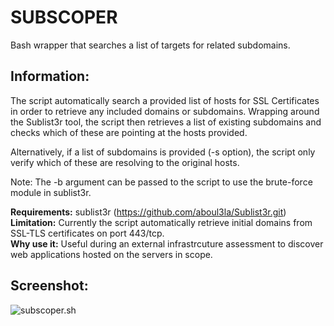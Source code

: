 # SUBSCOPER
Bash wrapper that searches a list of targets for related subdomains.

Information:
---------------
The script automatically search a provided list of hosts for SSL Certificates in order to retrieve any included domains or subdomains.
Wrapping around the Sublist3r tool, the script then retrieves a list of existing subdomains and checks which of these are pointing at the hosts provided.   
  
Alternatively, if a list of subdomains is provided (-s option), the script only verify which of these are resolving to the original hosts.  
  
Note: The -b argument can be passed to the script to use the brute-force module in sublist3r.

**Requirements:** sublist3r (https://github.com/aboul3la/Sublist3r.git)  
**Limitation:** Currently the script automatically retrieve initial domains from SSL-TLS certificates on port 443/tcp.  
**Why use it:** Useful during an external infrastrcuture assessment to discover web applications hosted on the servers in scope.  

Screenshot:
--------------------
![subscoper.sh](https://user-images.githubusercontent.com/44804367/100872575-eade2600-3499-11eb-807d-49669dfa2b7d.PNG)
